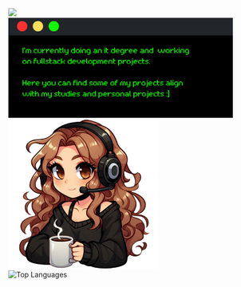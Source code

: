 <div>
  <img src="https://readme-typing-svg.demolab.com?font=Retropix&duration=4300&pause=1000&color=13F700&random=false&width=435&lines=hi%20:%5D%20i%27m%20jana">
</div>
<div>
  <img src="https://raw.githubusercontent.com/jwnaina/jwnaina/main/card.png" width="450">
  <img src="https://raw.githubusercontent.com/jwnaina/jwnaina/main/drawart.png" width="300">
</div>
<div>
  <img src="https://github-readme-stats.vercel.app/api/top-langs/?username=jwnaina&layout=compact&theme=chartreuse-dark" alt="Top Languages">
</div>
